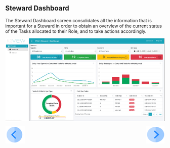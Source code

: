 


## Steward Dashboard

The Steward Dashboard screen consolidates all the information that is important for a Steward in order to obtain an overview of the current status of the Tasks allocated to their Role, and to take actions accordingly. 

 ![image](/articles/DPM/images/Figure_40_Steward_Dashboard.png)



[![Previous](/articles/DPM/images/Previous.png)](/articles/DPM/05_Steward_User_Interface/01_Steward_User_Interface_Overview.md)[<img align="right" width="60" height="54" src="/articles/DPM/images/Next.png">](/articles/DPM/05_Steward_User_Interface/03_Steward_User_Interface_Filters.md)

